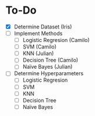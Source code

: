 # To-Do
- [x] Determine Dataset (Iris)
- [ ] Implement Methods
	- [ ] Logistic Regresion (Camilo)
	- [ ] SVM (Camilo)
	- [ ] KNN (Julian)
	- [ ] Decision Tree (Camilo)
	- [ ] Naïve Bayes (Julian)
- [ ] Determine Hyperparameters
	- [ ] Logistic Regresion
	- [ ] SVM
	- [ ] KNN
	- [ ] Decision Tree
	- [ ] Naïve Bayes
